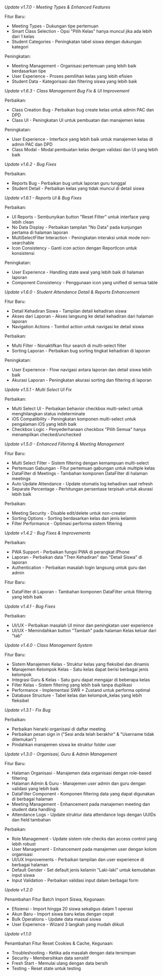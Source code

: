 *Update v1.7.0 - Meeting Types & Enhanced Features*

Fitur Baru:
- Meeting Types - Dukungan tipe pertemuan
- Smart Class Selection - Opsi "Pilih Kelas" hanya muncul jika ada lebih dari 1 kelas
- Student Categories - Peningkatan tabel siswa dengan dukungan kategori

Peningkatan:
- Meeting Management - Organisasi pertemuan yang lebih baik berdasarkan tipe
- User Experience - Proses pemilihan kelas yang lebih efisien
- Student Data - Kategorisasi dan filtering siswa yang lebih baik

*Update v1.6.3 - Class Management Bug Fix & UI Improvement*

Perbaikan:
- Class Creation Bug - Perbaikan bug create kelas untuk admin PAC dan DPD
- Class UI - Peningkatan UI untuk pembuatan dan manajemen kelas

Peningkatan:
- User Experience - Interface yang lebih baik untuk manajemen kelas di admin PAC dan DPD
- Class Modal - Modal pembuatan kelas dengan validasi dan UI yang lebih baik

*Update v1.6.2 - Bug Fixes*

Perbaikan:
- Reports Bug - Perbaikan bug untuk laporan guru tunggal
- Student Detail - Perbaikan kelas yang tidak muncul di detail siswa

*Update v1.6.1 - Reports UI & Bug Fixes*

Perbaikan:
- UI Reports - Sembunyikan button "Reset Filter" untuk interface yang lebih clean
- No Data Display - Perbaikan tampilan "No Data" pada kunjungan pertama di halaman laporan
- MultiSelectFilter Interaction - Peningkatan interaksi untuk mode non-searchable
- Icon Consistency - Ganti icon action dengan ReportIcon untuk konsistensi

Peningkatan:
- User Experience - Handling state awal yang lebih baik di halaman laporan
- Component Consistency - Penggunaan icon yang unified di semua table

*Update v1.6.0 - Student Attendance Detail & Reports Enhancement*

Fitur Baru:
- Detail Kehadiran Siswa - Tampilan detail kehadiran siswa
- Akses dari Laporan - Akses langsung ke detail kehadiran dari halaman laporan
- Navigation Actions - Tombol action untuk navigasi ke detail siswa

Perbaikan:
- Multi Filter - Nonaktifkan fitur search di multi-select filter
- Sorting Laporan - Perbaikan bug sorting tingkat kehadiran di laporan

Peningkatan:
- User Experience - Flow navigasi antara laporan dan detail siswa lebih baik
- Akurasi Laporan - Peningkatan akurasi sorting dan filtering di laporan

*Update v1.5.1 - Multi Select UI Fix*

Perbaikan:
- Multi Select UI - Perbaikan behavior checkbox multi-select untuk menghilangkan status indeterminate
- iOS Compatibility - Peningkatan komponen multi-select untuk pengalaman iOS yang lebih baik
- Checkbox Logic - Penyederhanaan checkbox "Pilih Semua" hanya menampilkan checked/unchecked

*Update v1.5.0 - Enhanced Filtering & Meeting Management*

Fitur Baru:
- Multi Select Filter - Sistem filtering dengan kemampuan multi-select
- Pertemuan Gabungan - Fitur pertemuan gabungan untuk multiple kelas
- DataFilter di Meetings - Tambahan komponen DataFilter di halaman meetings
- Auto Update Attendance - Update otomatis log kehadiran saat refresh
- Separate Percentage - Perhitungan persentase terpisah untuk akurasi lebih baik

Perbaikan:
- Meeting Security - Disable edit/delete untuk non-creator
- Sorting Options - Sorting berdasarkan kelas dan jenis kelamin
- Filter Performance - Optimasi performa sistem filtering

*Update v1.4.2 - Bug Fixes & Improvements*

Perbaikan:
- PWA Support - Perbaikan fungsi PWA di perangkat iPhone
- Laporan - Perbaikan data "Tren Kehadiran" dan "Detail Siswa" di laporan
- Authentication - Perbaikan masalah login langsung untuk guru dan admin

Fitur Baru:
- DataFilter di Laporan - Tambahan komponen DataFilter untuk filtering yang lebih baik

*Update v1.4.1 - Bug Fixes*

Perbaikan:
- UI/UX - Perbaikan masalah UI minor dan peningkatan user experience
- UI/UX - Memindahkan button "Tambah" pada halaman Kelas keluar dari "tab"

*Update v1.4.0 - Class Management System*

Fitur Baru:
- Sistem Manajemen Kelas - Struktur kelas yang fleksibel dan dinamis
- Manajemen Kelompok Kelas - Satu kelas dapat berisi berbagai jenis kelompok
- Integrasi Guru & Kelas - Satu guru dapat mengajar di beberapa kelas
- Filter Kelas - Sistem filtering yang lebih baik tanpa duplikasi
- Performance - Implementasi SWR + Zustand untuk performa optimal
- Database Structure - Tabel kelas dan kelompok_kelas yang lebih fleksibel


*Update v1.3.1 - Fix Bug*

Perbaikan:
- Perbaikan hierarki organisasi di daftar meeting
- Perbaikan pesan sign in ("Sesi anda telah berakhir" & "Username tidak ditemukan")
- Pindahkan manajemen siswa ke struktur folder user


*Update v1.3.0 - Organisasi, Guru & Admin Management*

Fitur Baru:
- Halaman Organisasi - Manajemen data organisasi dengan role-based filtering
- Halaman Admin & Guru - Manajemen user admin dan guru dengan validasi yang lebih baik
- DataFilter Component - Komponen filtering data yang dapat digunakan di berbagai halaman
- Meeting Management - Enhancement pada manajemen meeting dan student data handling
- Attendance Logs - Update struktur data attendance logs dengan UUIDs dan field tambahan

Perbaikan:
- Role Management - Update sistem role checks dan access control yang lebih robust
- User Management - Enhancement pada manajemen user dengan kolom organisasi
- UI/UX Improvements - Perbaikan tampilan dan user experience di berbagai halaman
- Default Gender - Set default jenis kelamin "Laki-laki" untuk kemudahan input siswa
- Input Validation - Perbaikan validasi input dalam berbagai form


*Update v1.2.0*

Penambahan Fitur Batch Import Siswa, Kegunaan:
- Efisiensi - Import hingga 20 siswa sekaligus dalam 1 operasi
- Akun Baru - Import siswa baru kelas dengan cepat
- Bulk Operations - Update data massal siswa
- User Experience - Wizard 3 langkah yang mudah diikuti


*Update v1.1.0*

Penambahan Fitur Reset Cookies & Cache, Kegunaan: 
- Troubleshooting - Ketika ada masalah dengan data tersimpan
- Security - Membersihkan data sensitif
- Fresh Start - Memulai ulang dengan data bersih
- Testing - Reset state untuk testing